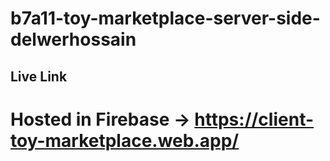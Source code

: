 ﻿# b7a11-toy-marketplace-server-side-delwerhossain

## Live Link

# Hosted in Firebase -> https://client-toy-marketplace.web.app/


